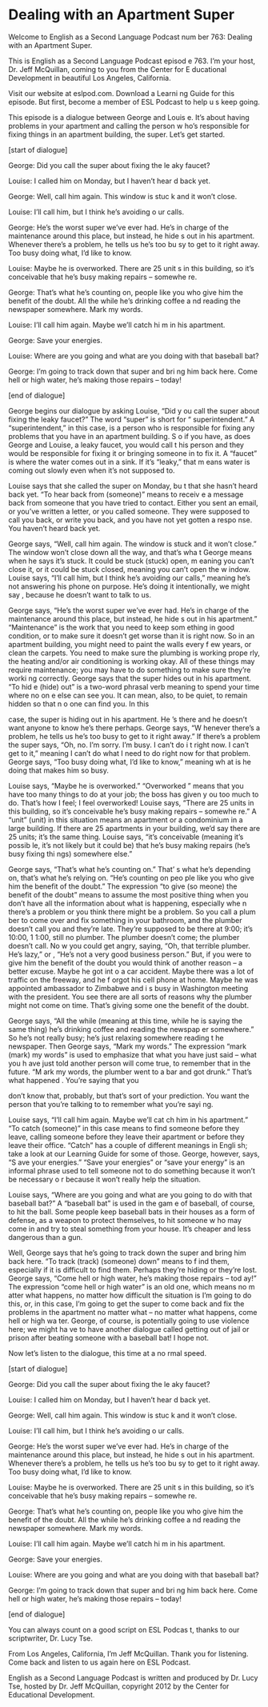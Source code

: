 # Dealing with an Apartment Super

Welcome to English as a Second Language Podcast num ber 763: Dealing with an Apartment Super. 

This is English as a Second Language Podcast episod e 763.  I’m your host, Dr. Jeff McQuillan, coming to you from the Center for E ducational Development in beautiful Los Angeles, California. 

Visit our website at eslpod.com.  Download a Learni ng Guide for this episode. But first, become a member of ESL Podcast to help u s keep going. 

This episode is a dialogue between George and Louis e.  It’s about having problems in your apartment and calling the person w ho’s responsible for fixing things in an apartment building, the super.  Let’s get started. 

[start of dialogue] 

George:  Did you call the super about fixing the le aky faucet? 

Louise:  I called him on Monday, but I haven’t hear d back yet.   

George:  Well, call him again.  This window is stuc k and it won’t close. 

Louise:  I’ll call him, but I think he’s avoiding o ur calls. 

George:  He’s the worst super we’ve ever had.  He’s  in charge of the maintenance around this place, but instead, he hide s out in his apartment. Whenever there’s a problem, he tells us he’s too bu sy to get to it right away.  Too busy doing what, I’d like to know. 

Louise:  Maybe he is overworked.  There are 25 unit s in this building, so it’s conceivable that he’s busy making repairs – somewhe re. 

George:  That’s what he’s counting on, people like you who give him the benefit of the doubt.  All the while he’s drinking coffee a nd reading the newspaper somewhere.  Mark my words. 

Louise:  I’ll call him again.  Maybe we’ll catch hi m in his apartment. 

George:  Save your energies.   

Louise:  Where are you going and what are you doing  with that baseball bat? 

George:  I’m going to track down that super and bri ng him back here.  Come hell or high water, he’s making those repairs – today! 

[end of dialogue] 

George begins our dialogue by asking Louise, “Did y ou call the super about fixing the leaky faucet?”  The word “super” is short for “ superintendent.”  A “superintendent,” in this case, is a person who is responsible for fixing any problems that you have in an apartment building.  S o if you have, as does George and Louise, a leaky faucet, you would call t his person and they would be responsible for fixing it or bringing someone in to  fix it.  A “faucet” is where the water comes out in a sink.  If it’s “leaky,” that m eans water is coming out slowly even when it’s not supposed to. 

Louise says that she called the super on Monday, bu t that she hasn’t heard back yet.  “To hear back from (someone)” means to receiv e a message back from someone that you have tried to contact.  Either you  sent an email, or you’ve written a letter, or you called someone.  They were  supposed to call you back, or write you back, and you have not yet gotten a respo nse.  You haven’t heard back yet.   

George says, “Well, call him again.  The window is stuck and it won’t close.”  The window won’t close down all the way, and that’s wha t George means when he says it’s stuck.  It could be stuck (stuck) open, m eaning you can’t close it, or it could be stuck closed, meaning you can’t open the w indow.  Louise says, “I’ll call him, but I think he’s avoiding our calls,” meaning he’s not answering his phone on purpose.  He’s doing it intentionally, we might say , because he doesn’t want to talk to us. 

George says, “He’s the worst super we’ve ever had.  He’s in charge of the maintenance around this place, but instead, he hide s out in his apartment.” “Maintenance” is the work that you need to keep som ething in good condition, or to make sure it doesn’t get worse than it is right now.  So in an apartment building, you might need to paint the walls every f ew years, or clean the carpets. You need to make sure the plumbing is working prope rly, the heating and/or air conditioning is working okay.  All of these things may require maintenance; you may have to do something to make sure they’re worki ng correctly.  George says that the super hides out in his apartment.  “To hid e (hide) out” is a two-word phrasal verb meaning to spend your time where no on e else can see you.  It can mean, also, to be quiet, to remain hidden so that n o one can find you.  In this  

case, the super is hiding out in his apartment.  He ’s there and he doesn’t want anyone to know he’s there perhaps.  George says, “W henever there’s a problem, he tells us he’s too busy to get to it right away.”   If there’s a problem the super says, “Oh, no.  I’m sorry.  I’m busy.  I can’t do i t right now.  I can’t get to it,” meaning I can’t do what I need to do right now for that problem.  George says, “Too busy doing what, I’d like to know,” meaning wh at is he doing that makes him so busy.   

Louise says, “Maybe he is overworked.”  “Overworked ” means that you have too many things to do at your job; the boss has given y ou too much to do.  That’s how I feel; I feel overworked!  Louise says, “There  are 25 units in this building, so it’s conceivable he’s busy making repairs – somewhe re.”  A “unit” (unit) in this situation means an apartment or a condominium in a large building.  If there are 25 apartments in your building, we’d say there are 25 units; it’s the same thing. Louise says, “it’s conceivable (meaning it’s possib le, it’s not likely but it could be) that he’s busy making repairs (he’s busy fixing thi ngs) somewhere else.” 

George says, “That’s what he’s counting on.”  That’ s what he’s depending on, that’s what he’s relying on.  “He’s counting on peo ple like you who give him the benefit of the doubt.”  The expression “to give (so meone) the benefit of the doubt” means to assume the most positive thing when  you don’t have all the information about what is happening, especially whe n there’s a problem or you think there might be a problem.  So you call a plum ber to come over and fix something in your bathroom, and the plumber doesn’t  call you and they’re late. They’re supposed to be there at 9:00; it’s 10:00, 1 1:00, still no plumber.  The plumber doesn’t come; the plumber doesn’t call.  No w you could get angry, saying, “Oh, that terrible plumber.  He’s lazy,” or , “He’s not a very good business person.”  But, if you were to give him the benefit of the doubt you would think of another reason – a better excuse.  Maybe he got int o a car accident.  Maybe there was a lot of traffic on the freeway, and he f orgot his cell phone at home. Maybe he was appointed ambassador to Zimbabwe and i s busy in Washington meeting with the president.  You see there are all sorts of reasons why the plumber might not come on time.  That’s giving some one the benefit of the doubt. 

George says, “All the while (meaning at this time, while he is saying the same thing) he’s drinking coffee and reading the newspap er somewhere.”  So he’s not really busy; he’s just relaxing somewhere reading t he newspaper.  Then George says, “Mark my words.”  The expression “mark (mark)  my words” is used to emphasize that what you have just said – what you h ave just told another person will come true, to remember that in the future.  “M ark my words, the plumber went to a bar and got drunk.”  That’s what happened .  You’re saying that you  

don’t know that, probably, but that’s sort of your prediction.  You want the person that you’re talking to to remember what you’re sayi ng. 

Louise says, “I’ll call him again.  Maybe we’ll cat ch him in his apartment.”  “To catch (someone)” in this case means to find someone  before they leave, calling someone before they leave their apartment or before  they leave their office. “Catch” has a couple of different meanings in Engli sh; take a look at our Learning Guide for some of those.  George, however, says, “S ave your energies.”  “Save your energies” or “save your energy” is an informal  phrase used to tell someone not to do something because it won’t be necessary o r because it won’t really help the situation.   

Louise says, “Where are you going and what are you going to do with that baseball bat?”  A “baseball bat” is used in the gam e of baseball, of course, to hit the ball.  Some people keep baseball bats in their houses as a form of defense, as a weapon to protect themselves, to hit someone w ho may come in and try to steal something from your house.  It’s cheaper and less dangerous than a gun. 

Well, George says that he’s going to track down the  super and bring him back here.  “To track (track) (someone) down” means to f ind them, especially if it is difficult to find them.  Perhaps they’re hiding or they’re lost.  George says, “Come hell or high water, he’s making those repairs – tod ay!”  The expression “come hell or high water” is an old one, which means no m atter what happens, no matter how difficult the situation is I’m going to do this, or, in this case, I’m going to get the super to come back and fix the problems in the apartment no matter what – no matter what happens, come hell or high wa ter.  George, of course, is potentially going to use violence here; we might ha ve to have another dialogue called getting out of jail or prison after beating someone with a baseball bat!  I hope not. 

Now let’s listen to the dialogue, this time at a no rmal speed. 

[start of dialogue] 

George:  Did you call the super about fixing the le aky faucet? 

Louise:  I called him on Monday, but I haven’t hear d back yet.   

George:  Well, call him again.  This window is stuc k and it won’t close. 

Louise:  I’ll call him, but I think he’s avoiding o ur calls. 

George:  He’s the worst super we’ve ever had.  He’s  in charge of the maintenance around this place, but instead, he hide s out in his apartment. Whenever there’s a problem, he tells us he’s too bu sy to get to it right away.  Too busy doing what, I’d like to know. 

Louise:  Maybe he is overworked.  There are 25 unit s in this building, so it’s conceivable that he’s busy making repairs – somewhe re. 

George:  That’s what he’s counting on, people like you who give him the benefit of the doubt.  All the while he’s drinking coffee a nd reading the newspaper somewhere.  Mark my words. 

Louise:  I’ll call him again.  Maybe we’ll catch hi m in his apartment. 

George:  Save your energies.   

Louise:  Where are you going and what are you doing  with that baseball bat? 

George:  I’m going to track down that super and bri ng him back here.  Come hell or high water, he’s making those repairs – today! 

[end of dialogue] 

You can always count on a good script on ESL Podcas t, thanks to our scriptwriter, Dr. Lucy Tse.   

From Los Angeles, California, I’m Jeff McQuillan.  Thank you for listening.  Come back and listen to us again here on ESL Podcast. 

English as a Second Language Podcast is written and  produced by Dr. Lucy Tse, hosted by Dr. Jeff McQuillan, copyright 2012 by the  Center for Educational Development.


